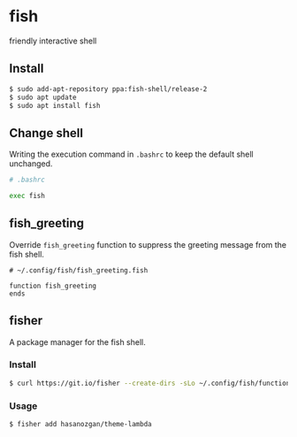 # fish

friendly interactive shell

## Install

```bash
$ sudo add-apt-repository ppa:fish-shell/release-2
$ sudo apt update
$ sudo apt install fish
```

## Change shell

Writing the execution command in `.bashrc` to keep the default shell unchanged.

```bash
# .bashrc

exec fish
```

## fish_greeting

Override `fish_greeting` function to suppress the greeting message from the fish shell.

```fish
# ~/.config/fish/fish_greeting.fish

function fish_greeting
ends
```

## fisher

A package manager for the fish shell.

### Install

```bash
$ curl https://git.io/fisher --create-dirs -sLo ~/.config/fish/functions/fisher.fish
```

### Usage

```bash
$ fisher add hasanozgan/theme-lambda
```
